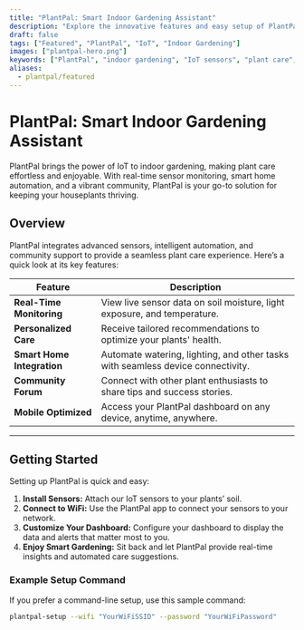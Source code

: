 ```yaml
---
title: "PlantPal: Smart Indoor Gardening Assistant"
description: "Explore the innovative features and easy setup of PlantPal, your all-in-one solution for effortless indoor plant care."
draft: false
tags: ["Featured", "PlantPal", "IoT", "Indoor Gardening"]
images: ["plantpal-hero.png"]
keywords: ["PlantPal", "indoor gardening", "IoT sensors", "plant care", "smart home integration"]
aliases:
  - plantpal/featured
---
```


# PlantPal: Smart Indoor Gardening Assistant

PlantPal brings the power of IoT to indoor gardening, making plant care effortless and enjoyable. With real-time sensor monitoring, smart home automation, and a vibrant community, PlantPal is your go-to solution for keeping your houseplants thriving.

## Overview

PlantPal integrates advanced sensors, intelligent automation, and community support to provide a seamless plant care experience. Here’s a quick look at its key features:

| **Feature**                | **Description**                                                               |
| -------------------------- | ----------------------------------------------------------------------------- |
| **Real-Time Monitoring**   | View live sensor data on soil moisture, light exposure, and temperature.      |
| **Personalized Care**      | Receive tailored recommendations to optimize your plants' health.             |
| **Smart Home Integration** | Automate watering, lighting, and other tasks with seamless device connectivity.|
| **Community Forum**        | Connect with other plant enthusiasts to share tips and success stories.       |
| **Mobile Optimized**       | Access your PlantPal dashboard on any device, anytime, anywhere.              |

---

## Getting Started

Setting up PlantPal is quick and easy:

1. **Install Sensors:** Attach our IoT sensors to your plants’ soil.
2. **Connect to WiFi:** Use the PlantPal app to connect your sensors to your network.
3. **Customize Your Dashboard:** Configure your dashboard to display the data and alerts that matter most to you.
4. **Enjoy Smart Gardening:** Sit back and let PlantPal provide real-time insights and automated care suggestions.

### Example Setup Command

If you prefer a command-line setup, use this sample command:

```bash
plantpal-setup --wifi "YourWiFiSSID" --password "YourWiFiPassword"